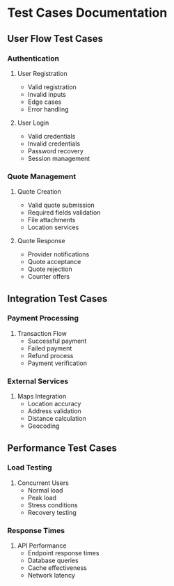 # Test Cases Documentation

## User Flow Test Cases
### Authentication
1. User Registration
   - Valid registration
   - Invalid inputs
   - Edge cases
   - Error handling

2. User Login
   - Valid credentials
   - Invalid credentials
   - Password recovery
   - Session management

### Quote Management
1. Quote Creation
   - Valid quote submission
   - Required fields validation
   - File attachments
   - Location services

2. Quote Response
   - Provider notifications
   - Quote acceptance
   - Quote rejection
   - Counter offers

## Integration Test Cases
### Payment Processing
1. Transaction Flow
   - Successful payment
   - Failed payment
   - Refund process
   - Payment verification

### External Services
1. Maps Integration
   - Location accuracy
   - Address validation
   - Distance calculation
   - Geocoding

## Performance Test Cases
### Load Testing
1. Concurrent Users
   - Normal load
   - Peak load
   - Stress conditions
   - Recovery testing

### Response Times
1. API Performance
   - Endpoint response times
   - Database queries
   - Cache effectiveness
   - Network latency 